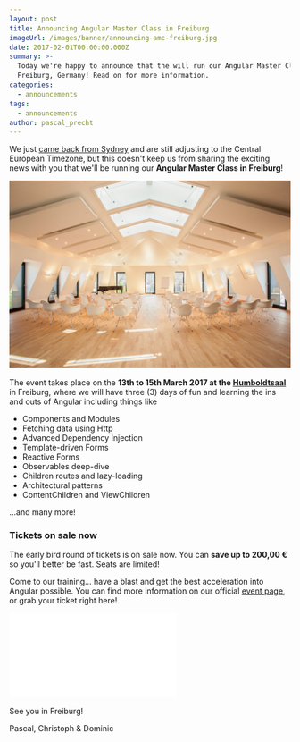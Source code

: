 ```yaml
---
layout: post
title: Announcing Angular Master Class in Freiburg
imageUrl: /images/banner/announcing-amc-freiburg.jpg
date: 2017-02-01T00:00:00.000Z
summary: >-
  Today we're happy to announce that the will run our Angular Master Class in
  Freiburg, Germany! Read on for more information.
categories:
  - announcements
tags:
  - announcements
author: pascal_precht
---
```


We just [came back from Sydney](/announcements/2016/10/30/announcing-angular-2-master-class-in-sydney.html) and are still adjusting to the Central European Timezone, but this doesn't keep us from sharing the exciting news with you that we'll be running our **Angular Master Class in Freiburg**!

<img src="/images/humboldtsaal.jpg" alt="Humboldtsaal Freiburg">

The event takes place on the **13th to 15th March 2017 at the [Humboldtsaal](http://www.humboldtsaal.de/)** in Freiburg, where we will have three (3) days of fun and learning the ins and outs of Angular including things like

- Components and Modules
- Fetching data using Http
- Advanced Dependency Injection
- Template-driven Forms
- Reactive Forms
- Observables deep-dive
- Children routes and lazy-loading
- Architectural patterns
- ContentChildren and ViewChildren

...and many more!

### Tickets on sale now

The early bird round of tickets is on sale now. You can **save up to 200,00 €** so you'll better be fast. Seats are limited!

Come to our training... have a blast and get the best acceleration into Angular possible. You can find more information on our official [event page](https://www.eventbrite.de/e/angular-master-class-freiburg-tickets-31634972053?ref=etckt), or grab your ticket right here!

<iframe  src="//eventbrite.de/tickets-external?eid=31634972053&ref=etckt" frameborder="0" vspace="0" hspace="0" marginheight="5" marginwidth="5" scrolling="auto" allowtransparency="true"></iframe>

See you in Freiburg!

Pascal, Christoph & Dominic


